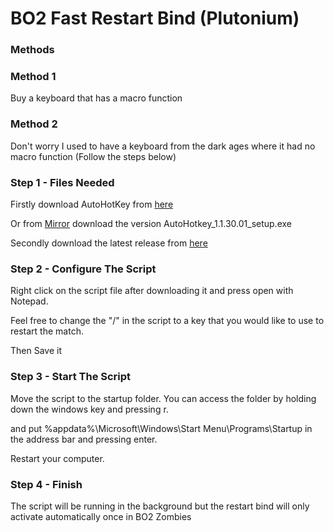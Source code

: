 <h1>BO2 Fast Restart Bind (Plutonium)</h1>
<h3>Methods</h3>
<h3>Method 1</h3>
<p>Buy a keyboard that has a macro function</p>
<h3>Method 2</h3>
<p>Don't worry I used to have a keyboard from the dark ages where it had no macro function (Follow the steps below)</p>
<h3>Step 1 - Files Needed</h3>
<p>Firstly download AutoHotKey from <a href="https://www.autohotkey.com/download/1.1/AutoHotkey_1.1.30.01_setup.exe">here</a></P>Or from <a href="https://www.autohotkey.com/download/1.1/">Mirror</a> download the version AutoHotkey_1.1.30.01_setup.exe</P>
<p>Secondly download the latest release from <a href="https://github.com/yodatron5000/BO2-Fast-Restart-Bind/releases/tag/1.0">here</a></P>
<h3>Step 2 - Configure The Script</h3>
<p>Right click on the script file after downloading it and press open with Notepad.</p>
<!-- <img src="https://drive.google.com/uc?export=view&id=11JztsuoBa8SGkoS11v1wOProd_oV7IYH" alt="1" width="1000" height="500"> -->
<p>Feel free to change the "/" in the script to a key that you would like to use to restart the match.</p>
<p>Then Save it</P>
<!-- <img src="https://drive.google.com/uc?export=view&id=1ckeg1JLTjJvuwAAry0vozzi7jFFUiTdZ" alt="2" width="1000" height="500"> -->
<h3>Step 3 - Start The Script</h3>
<p>Move the script to the startup folder. You can access the folder by holding down the windows key and pressing r.</p>
<p>and put %appdata%\Microsoft\Windows\Start Menu\Programs\Startup in the address bar and pressing enter.</p>
<!-- Script img goes here -->
<p>Restart your computer.</P>
<h3>Step 4 - Finish</h3>
<p>The script will be running in the background but the restart bind will only activate automatically once in BO2 Zombies</p>
